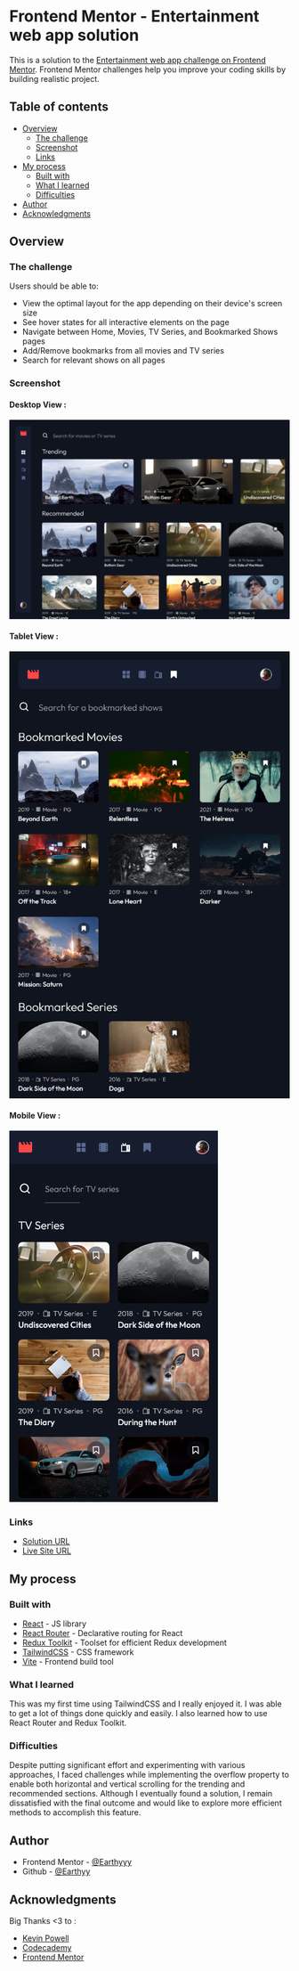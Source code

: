 # Frontend Mentor - Entertainment web app solution

This is a solution to the [Entertainment web app challenge on Frontend Mentor](https://www.frontendmentor.io/challenges/entertainment-web-app-J-UhgAW1X). Frontend Mentor challenges help you improve your coding skills by building realistic project.

## Table of contents

- [Overview](#overview)
  - [The challenge](#the-challenge)
  - [Screenshot](#screenshot)
  - [Links](#links)
- [My process](#my-process)
  - [Built with](#built-with)
  - [What I learned](#what-i-learned)
  - [Difficulties](#difficulties)
- [Author](#author)
- [Acknowledgments](#acknowledgments)



## Overview

### The challenge

Users should be able to:

- View the optimal layout for the app depending on their device's screen size
- See hover states for all interactive elements on the page
- Navigate between Home, Movies, TV Series, and Bookmarked Shows pages
- Add/Remove bookmarks from all movies and TV series
- Search for relevant shows on all pages


### Screenshot

#### Desktop View :
![](./desktop-view.png)

#### Tablet View :
![](./tablet-view.png)

#### Mobile View :
![](./mobile-view.png)

### Links

- [Solution URL](https://www.frontendmentor.io/solutions/entertainment-web-app-using-reactjs-and-tailwindcss-FmtoPLmQZi)
- [Live Site URL](https://earthyy-entertainment-web-app.netlify.app/)

## My process

### Built with

- [React](https://reactjs.org/) - JS library
- [React Router](https://reactrouter.com/) - Declarative routing for React
- [Redux Toolkit](https://redux-toolkit.js.org/) - Toolset for efficient Redux development
- [TailwindCSS](https://tailwindcss.com/) - CSS framework
- [Vite](https://vitejs.dev/) - Frontend build tool



### What I learned

This was my first time using TailwindCSS and I really enjoyed it. I was able to get a lot of things done quickly and easily. I also learned how to use React Router and Redux Toolkit. 



### Difficulties

Despite putting significant effort and experimenting with various approaches, I faced challenges while implementing the overflow property to enable both horizontal and vertical scrolling for the trending and recommended sections. Although I eventually found a solution, I remain dissatisfied with the final outcome and would like to explore more efficient methods to accomplish this feature.






## Author


- Frontend Mentor - [@Earthyyy](https://www.frontendmentor.io/profile/Earthyyy)
- Github - [@Earthyy](https://github.com/Earthyyy)



## Acknowledgments

Big Thanks <3 to :

* [Kevin Powell](https://www.youtube.com/@KevinPowell)
* [Codecademy](https://www.codecademy.com)
* [Frontend Mentor](https://www.frontendmentor.io/)
